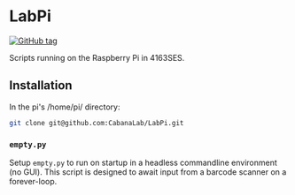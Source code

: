 # LabPi
[![GitHub tag](https://img.shields.io/github/tag/CabanaLab/LabPi.svg?style=flat-square)](https://github.com/CabanaLab/LabPi/releases)

Scripts running on the Raspberry Pi in 4163SES.

## Installation
In the pi's /home/pi/ directory:

```bash
git clone git@github.com:CabanaLab/LabPi.git
```

### `empty.py`
Setup `empty.py` to run on startup in a headless commandline environment (no GUI). This script is designed to await input from a barcode scanner on a forever-loop. 
